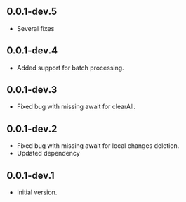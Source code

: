 ## 0.0.1-dev.5

- Several fixes

## 0.0.1-dev.4

- Added support for batch processing.

## 0.0.1-dev.3

- Fixed bug with missing await for clearAll.

## 0.0.1-dev.2

- Fixed bug with missing await for local changes deletion.
- Updated dependency

## 0.0.1-dev.1

- Initial version.
